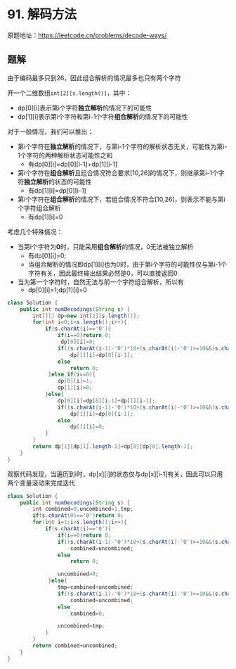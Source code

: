 # 91. 解码方法
原题地址：https://leetcode.cn/problems/decode-ways/

## 题解
由于编码最多只到26，因此组合解析的情况最多也只有两个字符

开一个二维数组`int[2][s.length()]`，其中：
- dp[0][i]表示第i个字符**独立解析**的情况下的可能性
- dp[1][i]表示第i个字符和第i-1个字符**组合解析**的情况下的可能性

对于一般情况，我们可以推出：
- 第i个字符在**独立解析**的情况下，与第i-1个字符的解析状态无关，可能性为第i-1个字符的两种解析状态可能性之和
    - 有dp[0][i]=dp[0][i-1]+dp[1][i-1]
- 第i个字符在**组合解析**且组合情况符合要求[10,26]的情况下，则继承第i-1个字符**独立解析**的状态的可能性
    - 有dp[1][i]=dp[0][i-1]
- 第i个字符在**组合解析**的情况下，若组合情况不符合[10,26]，则表示不能与第i个字符组合解析
    - 有dp[1][i]=0

考虑几个特殊情况：
- 当第i个字符为**0**时，只能采用**组合解析**的情况，0无法被独立解析
    - 有dp[0][i]=0;
    - 当组合解析的情况即dp[1][i]也为0时，由于第i个字符的可能性仅与第i-1个字符有关，因此最终输出结果必然是0，可以直接返回0
- 当为第一个字符时，自然无法与前一个字符组合解析，所以有
    - dp[0][i]=1;dp[1][i]=0 

```java
class Solution {
    public int numDecodings(String s) {
        int[][] dp=new int[2][s.length()];
        for(int i=0;i<s.length();i++){
            if(s.charAt(i)=='0'){
                if(i==0)return 0;
                 dp[0][i]=0;
                if((s.charAt(i-1)-'0')*10+(s.charAt(i)-'0')>=10&&(s.charAt(i-1)-'0')*10+(s.charAt(i)-'0')<=26)
                    dp[1][i]=dp[0][i-1];
                else
                    return 0;
             }else if(i==0){
                dp[0][i]=1;
                dp[1][i]=0;
            }else{
                dp[0][i]=dp[0][i-1]+dp[1][i-1];
                if((s.charAt(i-1)-'0')*10+(s.charAt(i)-'0')>=10&&(s.charAt(i-1)-'0')*10+(s.charAt(i)-'0')<=26)
                    dp[1][i]=dp[0][i-1];
                else
                    dp[1][i]=0;
            }
        }
        return dp[1][dp[1].length-1]+dp[0][dp[0].length-1];
    }
}
```

观察代码发现，当遍历到i时，dp[x][i]的状态仅与dp[x][i-1]有关，因此可以只用两个变量滚动来完成迭代

```java
class Solution {
    public int numDecodings(String s) {
        int combined=0,uncombined=1,tmp;
        if(s.charAt(0)=='0')return 0;
        for(int i=1;i<s.length();i++){
            if(s.charAt(i)=='0'){
                if(i==0)return 0;
                if((s.charAt(i-1)-'0')*10+(s.charAt(i)-'0')>=10&&(s.charAt(i-1)-'0')*10+(s.charAt(i)-'0')<=26)
                    combined=uncombined;
                else
                    return 0;

                uncombined=0;
             }else{
                tmp=combined+uncombined;
                if((s.charAt(i-1)-'0')*10+(s.charAt(i)-'0')>=10&&(s.charAt(i-1)-'0')*10+(s.charAt(i)-'0')<=26)
                    combined=uncombined;
                else
                    combined=0;

                uncombined=tmp;
            }
        }
        return combined+uncombined;
    }
}
```

